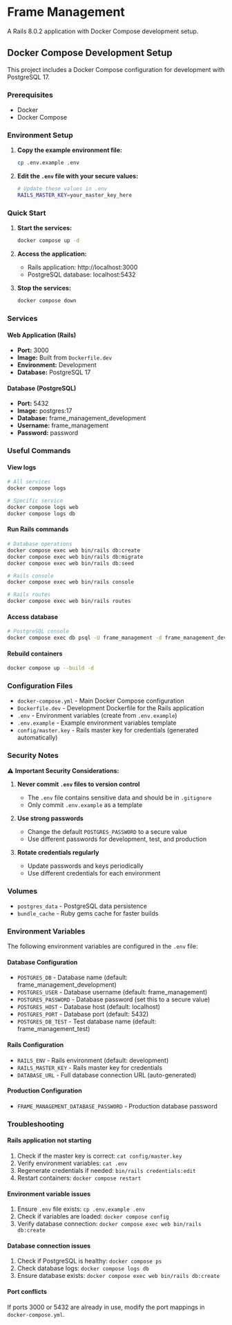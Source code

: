# Frame Management

A Rails 8.0.2 application with Docker Compose development setup.

## Docker Compose Development Setup

This project includes a Docker Compose configuration for development with PostgreSQL 17.

### Prerequisites

- Docker
- Docker Compose

### Environment Setup

1. **Copy the example environment file:**
   ```bash
   cp .env.example .env
   ```

2. **Edit the `.env` file with your secure values:**
   ```bash
   # Update these values in .env
   RAILS_MASTER_KEY=your_master_key_here
   ```

### Quick Start

1. **Start the services:**
   ```bash
   docker compose up -d
   ```

2. **Access the application:**
   - Rails application: http://localhost:3000
   - PostgreSQL database: localhost:5432

3. **Stop the services:**
   ```bash
   docker compose down
   ```

### Services

#### Web Application (Rails)
- **Port:** 3000
- **Image:** Built from `Dockerfile.dev`
- **Environment:** Development
- **Database:** PostgreSQL 17

#### Database (PostgreSQL)
- **Port:** 5432
- **Image:** postgres:17
- **Database:** frame_management_development
- **Username:** frame_management
- **Password:** password

### Useful Commands

#### View logs
```bash
# All services
docker compose logs

# Specific service
docker compose logs web
docker compose logs db
```

#### Run Rails commands
```bash
# Database operations
docker compose exec web bin/rails db:create
docker compose exec web bin/rails db:migrate
docker compose exec web bin/rails db:seed

# Rails console
docker compose exec web bin/rails console

# Rails routes
docker compose exec web bin/rails routes
```

#### Access database
```bash
# PostgreSQL console
docker compose exec db psql -U frame_management -d frame_management_development
```

#### Rebuild containers
```bash
docker compose up --build -d
```

### Configuration Files

- `docker-compose.yml` - Main Docker Compose configuration
- `Dockerfile.dev` - Development Dockerfile for the Rails application
- `.env` - Environment variables (create from `.env.example`)
- `.env.example` - Example environment variables template
- `config/master.key` - Rails master key for credentials (generated automatically)

### Security Notes

⚠️ **Important Security Considerations:**

1. **Never commit `.env` files to version control**
   - The `.env` file contains sensitive data and should be in `.gitignore`
   - Only commit `.env.example` as a template

2. **Use strong passwords**
   - Change the default `POSTGRES_PASSWORD` to a secure value
   - Use different passwords for development, test, and production

3. **Rotate credentials regularly**
   - Update passwords and keys periodically
   - Use different credentials for each environment

### Volumes

- `postgres_data` - PostgreSQL data persistence
- `bundle_cache` - Ruby gems cache for faster builds

### Environment Variables

The following environment variables are configured in the `.env` file:

#### Database Configuration
- `POSTGRES_DB` - Database name (default: frame_management_development)
- `POSTGRES_USER` - Database username (default: frame_management)
- `POSTGRES_PASSWORD` - Database password (set this to a secure value)
- `POSTGRES_HOST` - Database host (default: localhost)
- `POSTGRES_PORT` - Database port (default: 5432)
- `POSTGRES_DB_TEST` - Test database name (default: frame_management_test)

#### Rails Configuration
- `RAILS_ENV` - Rails environment (default: development)
- `RAILS_MASTER_KEY` - Rails master key for credentials
- `DATABASE_URL` - Full database connection URL (auto-generated)

#### Production Configuration
- `FRAME_MANAGEMENT_DATABASE_PASSWORD` - Production database password

### Troubleshooting

#### Rails application not starting
1. Check if the master key is correct: `cat config/master.key`
2. Verify environment variables: `cat .env`
3. Regenerate credentials if needed: `bin/rails credentials:edit`
4. Restart containers: `docker compose restart`

#### Environment variable issues
1. Ensure `.env` file exists: `cp .env.example .env`
2. Check if variables are loaded: `docker compose config`
3. Verify database connection: `docker compose exec web bin/rails db:create`

#### Database connection issues
1. Check if PostgreSQL is healthy: `docker compose ps`
2. Check database logs: `docker compose logs db`
3. Ensure database exists: `docker compose exec web bin/rails db:create`

#### Port conflicts
If ports 3000 or 5432 are already in use, modify the port mappings in `docker-compose.yml`.
